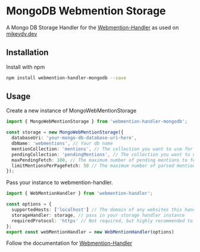 # MongoDB Webmention Storage
A Mongo DB Storage Handler for the [Webmention-Handler](https://github.com/vandie/webmention-handler) as used on [mikevdv.dev](https://mikevdv.dev)
## Installation
Install with npm
```bash
npm install webmention-handler-mongodb --save
```
## Usage
Create a new instance of MongoWebMentionStorage
```typescript
import { MongoWebMentionStorage } from 'webmention-handler-mongodb';

const storage = new MongoWebMentionStorage({
  databaseUri: 'your-mongo-db-database-uri-here',
  dbName: 'webmentions', // Your db name
  mentionCollection: 'mentions', // The collection you want to use for parsed mentions
  pendingCollection: 'pendingMentions', // The collection you want to use for pending mentions
  maxPendingFetch: 100, // The maximum number of pending mentions to fetch at a time
  limitMentionsPerPageFetch: 50 // The maximum number of parsed mentions to fetch at a time
});
```
Pass your instance to webmention-handler.
```typescript
import { WebMentionHandler } from 'webmention-handler';

const options = {
  supportedHosts: ['localhost'] // The domain of any websites this handler should support
  storageHandler: storage, // pass in your storage handler instance
  requiredProtocol: 'https' // Not required, but highly recommended to only allow https mentions
};
export const webMentionHandler = new WebMentionHandler(options)
```
Follow the documentation for [Webmention-Handler](https://github.com/vandie/webmention-handler)